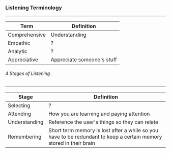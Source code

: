 ### Listening Terminology
-----------------
Term | Definition |
---- | ---------- |
Comprehensive | Understanding |
Empathic | ? |
Analytic | ? |
Appreciative | Appreciate someone's stuff |

###### 4 Stages of Listening
---------------
Stage | Definition |
---- | ---------- |
Selecting | ? |
Attending | How you are learning and paying attention |
Understanding | Reference the user's things so they can relate |
Remembering | Short term memory is lost after a while so you have to be redundant to keep a certain memory stored in their brain |
